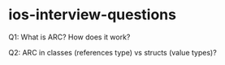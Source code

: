 # ios-interview-questions

Q1: What is ARC? How does it work?

Q2: ARC in classes (references type) vs structs (value types)?

